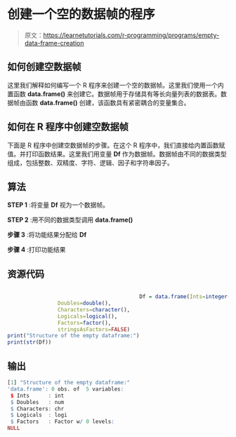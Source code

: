 # 创建一个空的数据帧的程序

> 原文：<https://learnetutorials.com/r-programming/programs/empty-data-frame-creation>

## 如何创建空数据帧

这里我们解释如何编写一个 R 程序来创建一个空的数据帧。这里我们使用一个内置函数 **data.frame()** 来创建它。数据帧用于存储具有等长向量列表的数据表。数据帧由函数 **data.frame()** 创建，该函数具有紧密耦合的变量集合。

## 如何在 R 程序中创建空数据帧

下面是 R 程序中创建空数据帧的步骤。在这个 R 程序中，我们直接给内置函数赋值。并打印函数结果。这里我们用变量 **Df** 作为数据帧。数据帧由不同的数据类型组成，包括整数、双精度、字符、逻辑、因子和字符串因子。

## 算法

**STEP 1** :将变量 **Df** 视为一个数据帧。

**STEP 2** :用不同的数据类型调用 **data.frame()**

**步骤 3** :将功能结果分配给 **Df**

**步骤 4** :打印功能结果

## 资源代码

```r

                                          Df = data.frame(Ints=integer(),
                Doubles=double(),
                Characters=character(),
                Logicals=logical(),
                Factors=factor(),
                stringsAsFactors=FALSE)
print("Structure of the empty dataframe:")
print(str(Df)) 

```

## 输出

```r
[1] "Structure of the empty dataframe:"
'data.frame': 0 obs. of  5 variables:
 $ Ints      : int 
 $ Doubles   : num 
 $ Characters: chr 
 $ Logicals  : logi 
 $ Factors   : Factor w/ 0 levels: 
NULL 
```